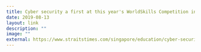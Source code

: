 ```yaml
---
title: Cyber security a first at this year's WorldSkills Competition in Russia
date: 2019-08-13
layout: link
description: ""
image: ""
external: https://www.straitstimes.com/singapore/education/cyber-security-a-first-at-this-years-worldskills-competition-in-russia?&utm_source=whatsapp&utm_medium=...
---
```

